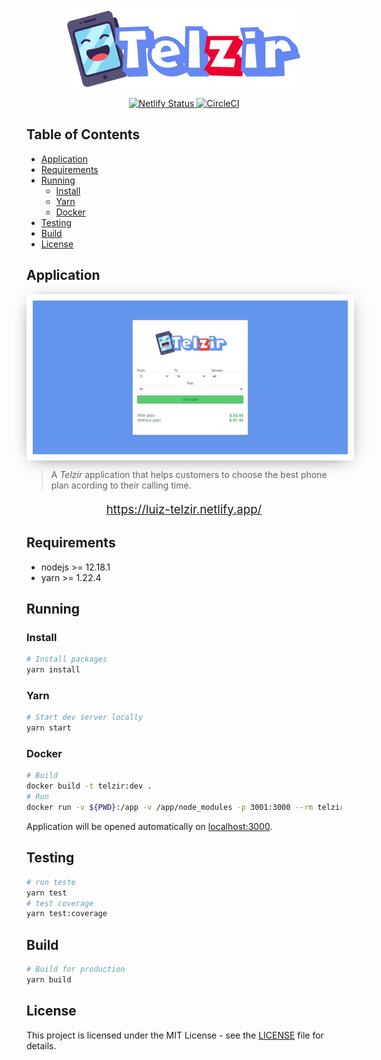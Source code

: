 <img
  src="src/assets/images/telzir-logo.png"
  style="display: block; margin: 0 auto; height: 130px"
/>

<p align="center">
  <a href="https://app.netlify.com/sites/luiz-telzir/deploys">
    <img
      src="https://api.netlify.com/api/v1/badges/9b513ed1-5e13-4766-a67d-510c84e793e1/deploy-status"
      alt="Netlify Status"/>
  </a>
  <a href="https://circleci.com/gh/luizclr/telzir">
    <img
      src="https://circleci.com/gh/luizclr/telzir.svg?style=svg&circle-token=6403f6d14189baa45369e2fb8484c4f7dfb0e94b"
      alt="CircleCI"/>
  </a>
</p>

## Table of Contents

- [Application](#application)
- [Requirements](#requirements)
- [Running](#running)
  - [Install](#install)
  - [Yarn](#yarn)
  - [Docker](#docker)
- [Testing](#testing)
- [Build](#build)
- [License](#license)

## Application

<img
  src="src/assets/images/telzir-home.png"
  style="display: block; margin: 0 auto; width: 630px; -webkit-box-shadow: 0px 4px 28px -12px rgba(0,0,0,0.75);
-moz-box-shadow: 0px 4px 28px -12px rgba(0,0,0,0.75);
box-shadow: 0px 4px 28px -12px rgba(0,0,0,0.75);
border: 10px solid white; border-radius: 5px;"
/>

> A _Telzir_ application that helps customers to choose the best phone plan acording to their calling time.

<p style="text-align: center; font-size: 14pt;"><a href="https://luiz-telzir.netlify.app/">https://luiz-telzir.netlify.app/</a><p>

## Requirements

- nodejs >= 12.18.1
- yarn >= 1.22.4

## Running

### Install

```bash
# Install packages
yarn install
```

### Yarn

```bash
# Start dev server locally
yarn start
```

### Docker

```bash
# Build
docker build -t telzir:dev .
# Run
docker run -v ${PWD}:/app -v /app/node_modules -p 3001:3000 --rm telzir:dev
```

Application will be opened automatically on [localhost:3000](http://localhost:3000).

## Testing

```bash
# run teste
yarn test
# test coverage
yarn test:coverage
```

## Build

```bash
# Build for production
yarn build
```

## License

This project is licensed under the MIT License - see the [LICENSE](LICENSE) file for details.
